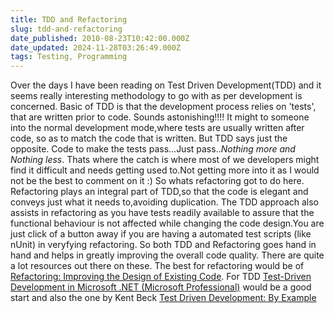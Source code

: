 ```yaml
---
title: TDD and Refactoring
slug: tdd-and-refactoring
date_published: 2010-08-23T10:42:00.000Z
date_updated: 2024-11-28T03:26:49.000Z
tags: Testing, Programming
---
```


Over the days I have been reading on Test Driven Development(TDD) and it seems really interesting methodology to go with as per development is concerned.
Basic of TDD is that the development process relies on 'tests', that are written prior to code.
Sounds astonishing!!!!
It might to someone into the normal development mode,where tests are usually written after code, so as to match the code that is written.
But TDD says just the opposite.
Code to make the tests pass...Just pass..*Nothing more and Nothing less*.
Thats where the catch is where most of we developers might find it difficult and needs getting used to.Not getting more into it as I would not be the best to comment on it :)
So whats refactoring got to do here.
Refactoring plays an integral part of TDD,so that the code is elegant and conveys just what it needs to,avoiding duplication.
The TDD approach also assists in refactoring as you have tests readily available to assure that the functional behaviour is not affected while changing the code design.You are just click of a button away if you are having a automated test scripts (like nUnit) in veryfying refactoring.
So both TDD and Refactoring goes hand in hand and helps in greatly improving the overall code quality.
There are quite a lot resources out there on these.
The best for refactoring would be of [Refactoring: Improving the Design of Existing Code](https://www.amazon.com/gp/product/0201485672/ref=as_li_qf_sp_asin_tl?ie=UTF8&amp;camp=1789&amp;creative=9325&amp;creativeASIN=0201485672&amp;linkCode=as2&amp;tag=rahulpnath-20).
For TDD [Test-Driven Development in Microsoft .NET (Microsoft Professional)](https://www.amazon.com/gp/product/0735619484/ref=as_li_qf_sp_asin_tl?ie=UTF8&amp;camp=1789&amp;creative=9325&amp;creativeASIN=0735619484&amp;linkCode=as2&amp;tag=rahulpnath-20) would be a good start and also the one by Kent Beck [Test Driven Development: By Example](https://www.amazon.com/gp/product/0321146530/ref=as_li_qf_sp_asin_tl?ie=UTF8&amp;camp=1789&amp;creative=9325&amp;creativeASIN=0321146530&amp;linkCode=as2&amp;tag=rahulpnath-20)
